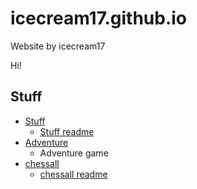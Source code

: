 # icecream17.github.io
Website by icecream17

Hi!

## Stuff
* [Stuff](https://icecream17.github.io/Stuff/Stuff/stuff.html)
  * [Stuff readme](Stuff/Stuff/README.md)
* [Adventure](https://icecream17.github.io/Stuff/adventure/adventure.html)
  * Adventure game
* [chessall](https://icecream17.github.io/Stuff/chessall/chessall.html)
  * [chessall readme](Stuff/Stuff/README.md)
